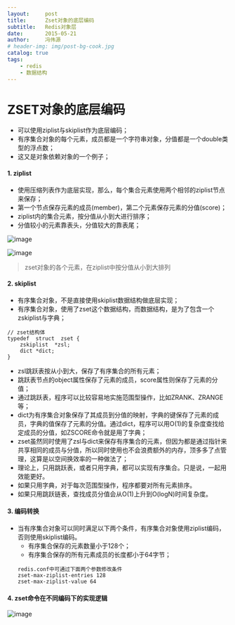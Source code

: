 ```yaml
---
layout:     post
title:      Zset对象的底层编码
subtitle:   Redis对象层
date:       2015-05-21
author:     冯伟源
# header-img: img/post-bg-cook.jpg
catalog: true
tags:
    - redis
    - 数据结构
---
```


ZSET对象的底层编码
===

- 可以使用ziplist与skiplist作为底层编码；
- 有序集合对象的每个元素，成员都是一个字符串对象，分值都是一个double类型的浮点数；
- 这又是对象依赖对象的一个例子；

#### 1. ziplist

- 使用压缩列表作为底层实现，那么，每个集合元素使用两个相邻的ziplist节点来保存；
- 第一个节点保存元素的成员(member)，第二个元素保存元素的分值(score)；
- ziplist内的集合元素，按分值从小到大进行排序；
- 分值较小的元素靠表头，分值较大的靠表尾；

![image](https://note.youdao.com/yws/public/resource/974b6569a100fd7aa6edd53407460255/7D4A22478B2D4827B008193A14EFA419?ynotemdtimestamp=1539403190776)

![image](https://note.youdao.com/yws/public/resource/974b6569a100fd7aa6edd53407460255/AF35566EDE56490AB1D34817ADABD63D?ynotemdtimestamp=1539403190776)
> zset对象的各个元素，在ziplist中按分值从小到大排列

#### 2. skiplist

- 有序集合对象，不是直接使用skiplist数据结构做底层实现；
- 有序集合对象，使用了zset这个数据结构，而数据结构，是为了包含一个zskiplist与字典；

```
// zset结构体
typedef  struct  zset {
    zskiplist  *zsl;
    dict *dict;
}
```

- zsl跳跃表按从小到大，保存了有序集合的所有元素；
- 跳跃表节点的object属性保存了元素的成员，score属性则保存了元素的分值；
- 通过跳跃表，程序可以比较容易地实施范围型操作，比如ZRANK、ZRANGE等；
- dict为有序集合对象保存了其成员到分值的映射，字典的键保存了元素的成员，字典的值保存了元素的分值。通过dict，程序可以用O(1)的复杂度查找给定成员的分值，如ZSCORE命令就是用了字典；
- zset虽然同时使用了zsl与dict来保存有序集合的元素，但因为都是通过指针来共享相同的成员与分值，所以同时使用也不会浪费额外的内存，顶多多了点管理，这算是以空间换效率的一种做法了；
- 理论上，只用跳跃表，或者只用字典，都可以实现有序集合。只是说，一起用效能更好。
- 如果只用字典，对于每次范围型操作，程序都要对所有元素排序。
- 如果只用跳跃链表，查找成员分值会从O(1)上升到O(logN)时间复杂度。

#### 3. 编码转换

- 当有序集合对象可以同时满足以下两个条件，有序集合对象使用ziplist编码，否则使用skiplist编码。
  - 有序集合保存的元素数量小于128个；
  - 有序集合保存的所有元素成员的长度都小于64字节；
  ```
  redis.conf中可通过下面两个参数修改条件
  zset-max-ziplist-entries 128
  zset-max-ziplist-value 64
  ```

#### 4. zset命令在不同编码下的实现逻辑

![image](https://note.youdao.com/yws/public/resource/974b6569a100fd7aa6edd53407460255/482134BEF46C4E5F9BEC4E5EF01BDB1B?ynotemdtimestamp=1539403190776)